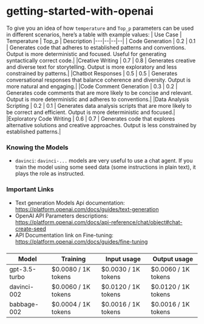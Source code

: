 # getting-started-with-openai

To give you an idea of how `temperature` and `Top_p` parameters can be used in different scenarios, here’s a table with example values:
| Use Case |	Temperature |	Top_p |	Description
|---|--|--|--|
| Code Generation |	0.2 |	0.1 |	Generates code that adheres to established patterns and conventions. Output is more deterministic and focused. Useful for generating syntactically correct code.|
|Creative Writing |	0.7 |	0.8 |	Generates creative and diverse text for storytelling. Output is more exploratory and less constrained by patterns.|
|Chatbot Responses |	0.5 |	0.5 |	Generates conversational responses that balance coherence and diversity. Output is more natural and engaging.|
|Code Comment Generation |	0.3 |	0.2 |	Generates code comments that are more likely to be concise and relevant. Output is more deterministic and adheres to conventions.|
|Data Analysis Scripting |	0.2 |	0.1 |	Generates data analysis scripts that are more likely to be correct and efficient. Output is more deterministic and focused.|
|Exploratory Code Writing |	0.6 |	0.7 |	Generates code that explores alternative solutions and creative approaches. Output is less constrained by established patterns.|


### Knowing the Models
* `davinci`: `davinci-...` models are very useful to use a chat agent. If you train the model using some seed data (some instructions in plain text), it plays the role as instructed.


### Important Links
* Text generation Models Api documentation: https://platform.openai.com/docs/guides/text-generation
* OpenAI API Parameters descriptions: https://platform.openai.com/docs/api-reference/chat/object#chat-create-seed
* API Documentation link on Fine-tuning: https://platform.openai.com/docs/guides/fine-tuning

### 

|Model|	Training|	Input usage|	Output usage|
|--|--|--|--|
gpt-3.5-turbo	| $0.0080 / 1K tokens|	$0.0030 / 1K tokens|	$0.0060 / 1K tokens|
davinci-002	| $0.0060 / 1K tokens|	$0.0120 / 1K tokens|	$0.0120 / 1K tokens|
babbage-002|	$0.0004 / 1K tokens|	$0.0016 / 1K tokens|	$0.0016 / 1K tokens|
